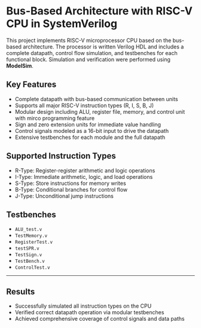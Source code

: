 Bus-Based Architecture with RISC-V CPU in SystemVerilog
=======================================================

This project implements RISC-V microprocessor CPU based on the bus-based architecture. The processor is written Verilog HDL and includes a complete datapath, control flow simulation, and testbenches for each functional block. Simulation and verification were performed using **ModelSim**.



 ## Key Features
- Complete datapath with bus-based communication between units  
- Supports all major RISC-V instruction types (R, I, S, B, J)  
- Modular design including ALU, register file, memory, and control unit with mirco programming feature  
- Sign and zero extension units for immediate value handling  
- Control signals modeled as a 16-bit input to drive the datapath  
- Extensive testbenches for each module and the full datapath  



 ## Supported Instruction Types
- R-Type: Register-register arithmetic and logic operations  
- I-Type: Immediate arithmetic, logic, and load operations  
- S-Type: Store instructions for memory writes  
- B-Type: Conditional branches for control flow  
- J-Type: Unconditional jump instructions  



## Testbenches
- `ALU_test.v`  
- `TestMemory.v`  
- `RegisterTest.v`  
- `testSPR.v`  
- `TestSign.v`  
- `TestBench.v`  
- `ControlTest.v`  

---



## Results
- Successfully simulated all instruction types on the CPU  
- Verified correct datapath operation via modular testbenches  
- Achieved comprehensive coverage of control signals and data paths  

